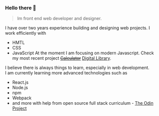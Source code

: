 ### Hello there 👋

> Im front end web developer and designer.

I have over two years experience building and designing web projects. I work efficiently with  
- HMTL  
- CSS  
- JavaScript
At the moment I am focusing on modern Javascript. Check my most recent project [~~Calculator~~](https://github.com/karolisdavli/calculator) [Digital Library](https://github.com/karolisdavli/library).

I believe there is always things to learn, especially in web development.  
I am currently learning more advanced technologies such as  
- React.js  
- Node.js  
- npm  
- Webpack 
- and more with help from open source full stack curriculum - [The Odin Project](https://www.theodinproject.com/)
